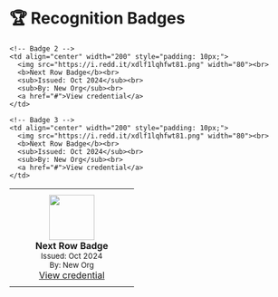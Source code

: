 # 🏆 Recognition Badges

<table>
  <tr>
    <!-- Badge 1 -->
    <td align="center" width="200" style="padding: 10px;">
      <img src="https://i.redd.it/xdlf1lqhfwt81.png" width="80"><br>
      <b>Next Row Badge</b><br>
      <sub>Issued: Oct 2024</sub><br>
      <sub>By: New Org</sub><br>
      <a href="#">View credential</a>
    </td>
    
    <!-- Badge 2 -->
    <td align="center" width="200" style="padding: 10px;">
      <img src="https://i.redd.it/xdlf1lqhfwt81.png" width="80"><br>
      <b>Next Row Badge</b><br>
      <sub>Issued: Oct 2024</sub><br>
      <sub>By: New Org</sub><br>
      <a href="#">View credential</a>
    </td>
    
    <!-- Badge 3 -->
    <td align="center" width="200" style="padding: 10px;">
      <img src="https://i.redd.it/xdlf1lqhfwt81.png" width="80"><br>
      <b>Next Row Badge</b><br>
      <sub>Issued: Oct 2024</sub><br>
      <sub>By: New Org</sub><br>
      <a href="#">View credential</a>
    </td>
  </tr>
</table>